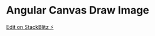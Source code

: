 # Angular Canvas Draw Image

[Edit on StackBlitz ⚡️](https://stackblitz.com/edit/angular-canvas-draw-image)

